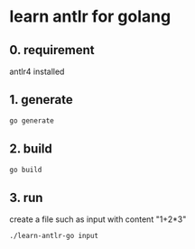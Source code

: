 # learn antlr for golang

## 0. requirement
antlr4 installed

## 1. generate

```bash
go generate
```

## 2. build
```bash
go build
```

## 3. run
create a file such as input with content "1+2*3"
```bash
./learn-antlr-go input
```
